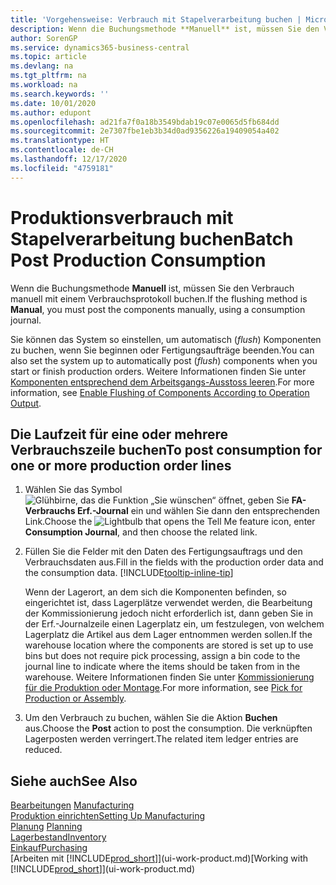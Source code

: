 ```yaml
---
title: 'Vorgehensweise: Verbrauch mit Stapelverarbeitung buchen | Microsoft Docs'
description: Wenn die Buchungsmethode **Manuell** ist, müssen Sie den Verbrauch manuell mit einem Verbrauchsprotokoll buchen.
author: SorenGP
ms.service: dynamics365-business-central
ms.topic: article
ms.devlang: na
ms.tgt_pltfrm: na
ms.workload: na
ms.search.keywords: ''
ms.date: 10/01/2020
ms.author: edupont
ms.openlocfilehash: ad21fa7f0a18b3549bdab19c07e0065d5fb684dd
ms.sourcegitcommit: 2e7307fbe1eb3b34d0ad9356226a19409054a402
ms.translationtype: HT
ms.contentlocale: de-CH
ms.lasthandoff: 12/17/2020
ms.locfileid: "4759181"
---
```

# <a name="batch-post-production-consumption"></a><span data-ttu-id="ae0af-103">Produktionsverbrauch mit Stapelverarbeitung buchen</span><span class="sxs-lookup"><span data-stu-id="ae0af-103">Batch Post Production Consumption</span></span>
<span data-ttu-id="ae0af-104">Wenn die Buchungsmethode **Manuell** ist, müssen Sie den Verbrauch manuell mit einem Verbrauchsprotokoll buchen.</span><span class="sxs-lookup"><span data-stu-id="ae0af-104">If the flushing method is **Manual**, you must post the components manually, using a consumption journal.</span></span>

<span data-ttu-id="ae0af-105">Sie können das System so einstellen, um automatisch (*flush*) Komponenten zu buchen, wenn Sie beginnen oder Fertigungsaufträge beenden.</span><span class="sxs-lookup"><span data-stu-id="ae0af-105">You can also set the system up to automatically post (*flush*) components when you start or finish production orders.</span></span> <span data-ttu-id="ae0af-106">Weitere Informationen finden Sie unter [Komponenten entsprechend dem Arbeitsgangs-Ausstoss leeren](production-how-to-flush-components-according-to-operation-output.md).</span><span class="sxs-lookup"><span data-stu-id="ae0af-106">For more information, see [Enable Flushing of Components According to Operation Output](production-how-to-flush-components-according-to-operation-output.md).</span></span>

## <a name="to-post-consumption-for-one-or-more-production-order-lines"></a><span data-ttu-id="ae0af-107">Die Laufzeit für eine oder mehrere Verbrauchszeile buchen</span><span class="sxs-lookup"><span data-stu-id="ae0af-107">To post consumption for one or more production order lines</span></span>  
1.  <span data-ttu-id="ae0af-108">Wählen Sie das Symbol ![Glühbirne, das die Funktion „Sie wünschen“ öffnet](media/ui-search/search_small.png "Tell Me-Funktion"), geben Sie **FA-Verbrauchs Erf.-Journal** ein und wählen Sie dann den entsprechenden Link.</span><span class="sxs-lookup"><span data-stu-id="ae0af-108">Choose the ![Lightbulb that opens the Tell Me feature](media/ui-search/search_small.png "Tell me what you want to do") icon, enter **Consumption Journal**, and then choose the related link.</span></span>  
2.  <span data-ttu-id="ae0af-109">Füllen Sie die Felder mit den Daten des Fertigungsauftrags und den Verbrauchsdaten aus.</span><span class="sxs-lookup"><span data-stu-id="ae0af-109">Fill in the fields with the production order data and the consumption data.</span></span> [!INCLUDE[tooltip-inline-tip](includes/tooltip-inline-tip_md.md)]  

    <span data-ttu-id="ae0af-110">Wenn der Lagerort, an dem sich die Komponenten befinden, so eingerichtet ist, dass Lagerplätze verwendet werden, die Bearbeitung der Kommissionierung jedoch nicht erforderlich ist, dann geben Sie in der Erf.-Journalzeile einen Lagerplatz ein, um festzulegen, von welchem Lagerplatz die Artikel aus dem Lager entnommen werden sollen.</span><span class="sxs-lookup"><span data-stu-id="ae0af-110">If the warehouse location where the components are stored is set up to use bins but does not require pick processing, assign a bin code to the journal line to indicate where the items should be taken from in the warehouse.</span></span> <span data-ttu-id="ae0af-111">Weitere Informationen finden Sie unter [Kommissionierung für die Produktion oder Montage](warehouse-how-to-pick-for-production.md).</span><span class="sxs-lookup"><span data-stu-id="ae0af-111">For more information, see [Pick for Production or Assembly](warehouse-how-to-pick-for-production.md).</span></span>  
3.  <span data-ttu-id="ae0af-112">Um den Verbrauch zu buchen, wählen Sie die Aktion **Buchen** aus.</span><span class="sxs-lookup"><span data-stu-id="ae0af-112">Choose the **Post** action to post the consumption.</span></span> <span data-ttu-id="ae0af-113">Die verknüpften Lagerposten werden verringert.</span><span class="sxs-lookup"><span data-stu-id="ae0af-113">The related item ledger entries are reduced.</span></span>

## <a name="see-also"></a><span data-ttu-id="ae0af-114">Siehe auch</span><span class="sxs-lookup"><span data-stu-id="ae0af-114">See Also</span></span>  
<span data-ttu-id="ae0af-115">[Bearbeitungen](production-manage-manufacturing.md)  </span><span class="sxs-lookup"><span data-stu-id="ae0af-115">[Manufacturing](production-manage-manufacturing.md)  </span></span>  
[<span data-ttu-id="ae0af-116">Produktion einrichten</span><span class="sxs-lookup"><span data-stu-id="ae0af-116">Setting Up Manufacturing</span></span>](production-configure-production-processes.md)  
<span data-ttu-id="ae0af-117">[Planung](production-planning.md)    </span><span class="sxs-lookup"><span data-stu-id="ae0af-117">[Planning](production-planning.md)    </span></span>  
[<span data-ttu-id="ae0af-118">Lagerbestand</span><span class="sxs-lookup"><span data-stu-id="ae0af-118">Inventory</span></span>](inventory-manage-inventory.md)  
[<span data-ttu-id="ae0af-119">Einkauf</span><span class="sxs-lookup"><span data-stu-id="ae0af-119">Purchasing</span></span>](purchasing-manage-purchasing.md)  
<span data-ttu-id="ae0af-120">[Arbeiten mit [!INCLUDE[prod_short](includes/prod_short.md)]](ui-work-product.md)</span><span class="sxs-lookup"><span data-stu-id="ae0af-120">[Working with [!INCLUDE[prod_short](includes/prod_short.md)]](ui-work-product.md)</span></span>
